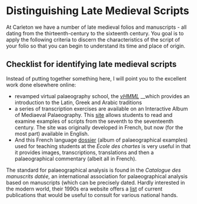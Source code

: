# Distinguishing Late Medieval Scripts

At Carleton we have a number of late medieval folios and manuscripts - all dating from the thirteenth-century to the sixteenth century. You goal is to apply the following criteria to discern the characteristics of the script of your folio so that you can begin to understand its time and place of origin.

## Checklist for identifying late medieval scripts

Instead of putting together something here, I will point you to the excellent work done elsewhere online:

* revamped virtual palaeography school, the [_vHMML_](https://www.vhmmlschool.org/) __which provides an introduction to the Latin, Greek and Arabic traditions
* a series of transcription exercises are available on an Interactive Album of Mediaeval Palaeography. This [site](http://paleographie.huma-num.fr/index.php?l=en) allows students to read and examine examples of scripts from the seventh to the seventeenth century. The site was originally developed in French, but now \(for the most part\) available in English. 
* And this French language [dossier](http://theleme.enc.sorbonne.fr/dossiers/index.php) \(album of palaeographical examples\) used for teaching students at the _École des chartes_ is very useful in that it provides images, transcriptions, translations and then a palaeographical commentary \(albeit all in French\). 

The standard for palaeographical analysis is found in the _Catalogue des manuscrits datée,_ an international association for palaeographical analysis based on manuscripts \(which can be precisely dated. Hardly interested in the modern world, their 1990s era website offers a [list](http://www.palaeographia.org/cipl/cmd.htm) of current publications that would be useful to consult for various national hands. 

